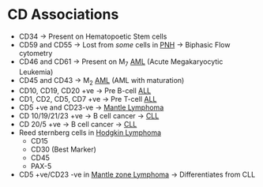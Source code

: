 # CD Associations

- CD34  $\rightarrow$ Present on Hematopoetic Stem cells
- CD59 and CD55  $\rightarrow$ Lost from *some* cells in [PNH](Pathology/Hematology/RBC/PNH.md)  $\rightarrow$ Biphasic Flow cytometry
- CD46 and CD61  $\rightarrow$ Present on M<sub>7</sub> [AML](Pathology/Hematology/WBC/AML.md) (Acute Megakaryocytic Leukemia)
- CD45 and CD43  $\rightarrow$ M<sub>2</sub> [AML](Pathology/Hematology/WBC/AML.md) (AML with maturation)
- CD10, CD19, CD20 +ve  $\rightarrow$ Pre B-cell [ALL](Pathology/Hematology/WBC/ALL.md)
- CD1, CD2, CD5, CD7 +ve  $\rightarrow$ Pre T-cell [ALL](Pathology/Hematology/WBC/ALL.md)
- CD5 +ve and CD23-ve  $\rightarrow$ [Mantle Lymphoma](Pathology/Hematology/WBC/CLL.md)
- CD 10/19/21/23 +ve  $\rightarrow$ B cell cancer  $\rightarrow$ [CLL](Pathology/Hematology/WBC/CLL.md)
- CD 20/5 +ve  $\rightarrow$ B cell cancer  $\rightarrow$ [CLL](Pathology/Hematology/WBC/CLL.md)
- Reed sternberg cells in [Hodgkin Lymphoma](Pathology/Hematology/WBC/Lymphoma.md#Hodgkin%20Lymphoma)
	- CD15
	- CD30 (Best Marker)
	- CD45
	- PAX-5
- CD5 +ve/CD23 -ve in [Mantle zone Lymphoma](Pathology/Hematology/WBC/Lymphoma.md#Mantle%20Zone%20Lymphoma)  $\rightarrow$ Differentiates from CLL
